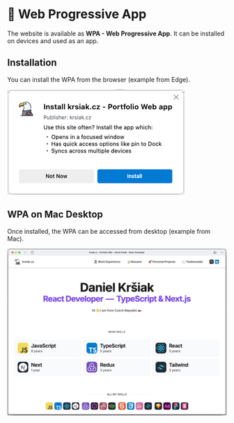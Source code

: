 # 📱 Web Progressive App

The website is available as **WPA - Web Progressive App**. It can be installed on devices and used as an app.

## Installation

You can install the WPA from the browser (example from Edge).

![WPA Installation in Edge](/readme-images/main-readme/wpa/wpa-installation-in-edge.png)

## WPA on Mac Desktop

Once installed, the WPA can be accessed from desktop (example from Mac).

![WPA - krsiak.cz](/readme-images/main-readme/wpa/wpa.png)
